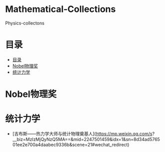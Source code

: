 # Mathematical-Collections
Physics-collectons


# 目录
 
<!-- START_TOC -->
* [目录](#目录) 
* [Nobel物理奖](#Nobel物理奖)
* [统计力学](#统计力学)

<!-- END_TOC -->

# Nobel物理奖








# 统计力学

* [吉布斯——热力学大师与统计物理奠基人](https://mp.weixin.qq.com/s?
__biz=MzIzMjQyNzQ5MA==&mid=2247501459&idx=1&sn=8d34ad576501ee2e700a4daabec9336b&scene=21#wechat_redirect)
